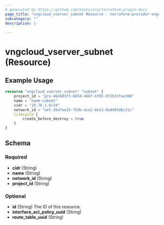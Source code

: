 ```yaml
---
# generated by https://github.com/hashicorp/terraform-plugin-docs
page_title: "vngcloud_vserver_subnet Resource - terraform-provider-vngcloud"
subcategory: ""
description: |-
  
---
```


# vngcloud_vserver_subnet (Resource)



## Example Usage

```terraform
resource "vngcloud_vserver_subnet" "subnet" {
    project_id = "pro-462803f3-6858-466f-bf05-df2b33faa360"
    name = "name-subnet"
    cidr = "10.76.1.0/24"
    network_id = "net-26afee25-75db-4ce2-8e13-8e0d65d6c31c"
    lifecycle {
        create_before_destroy = true
    }
}
```

<!-- schema generated by tfplugindocs -->
## Schema

### Required

- **cidr** (String)
- **name** (String)
- **network_id** (String)
- **project_id** (String)

### Optional

- **id** (String) The ID of this resource.
- **interface_acl_policy_uuid** (String)
- **route_table_uuid** (String)


